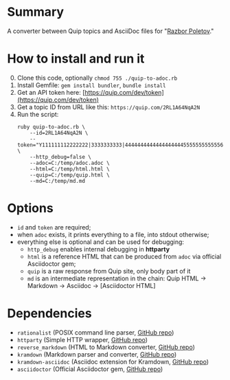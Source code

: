 # Summary

A converter between Quip topics and AsciiDoc files for "[Razbor Poletov](https://razborpoletov.com/)."

# How to install and run it

0. Clone this code, optionally `chmod 755 ./quip-to-adoc.rb`
1. Install Gemfile: `gem install bundler`, `bundle install`
2. Get an API token here: [https://quip.com/dev/token](https://quip.com/dev/token)
3. Get a topic ID from URL like this: `https://quip.com/2RL1A64NqA2N`
4. Run the script: 
    ```
    ruby quip-to-adoc.rb \
        --id=2RL1A64NqA2N \
        --token="Y111111112222222|3333333333|4444444444444444444555555555555666667/8/999=" \
        --http_debug=false \
        --adoc=C:/temp/adoc.adoc \
        --html=C:/temp/html.html \
        --quip=C:/temp/quip.html \
        --md=C:/temp/md.md
    ```
# Options

* `id` and `token` are required;
* when `adoc` exists, it prints everything to a file, into stdout otherwise;
* everything else is optional and can be used for debugging:
    * `http_debug` enables internal debugging in **httparty**
    * `html` is a reference HTML that can be produced from `adoc` via official Asciidoctor gem;
    * `quip` is a raw response from Quip site, only body part of it
    * `md` is an intermediate representation in the chain: Quip HTML -> Markdown -> Asciidoc -> \[Asciidoctor HTML\]

# Dependencies

* `rationalist` (POSIX command line parser, [GitHub repo](https://github.com/janlelis/rationalist))
* `httparty` (Simple HTTP wrapper, [GitHub repo](https://github.com/jnunemaker/httparty))
* `reverse_markdown` (HTML to Markdown converter, [GitHub repo](https://github.com/xijo/reverse_markdown))
* `kramdown` (Markdown parser and converter, [GitHub repo](https://github.com/gettalong/kramdown))
* `kramdown-asciidoc` (Asciidoc extension for Kramdown, [GitHub repo](https://github.com/asciidoctor/kramdown-asciidoc))
* `asciidoctor` (Official Asciidoctor gem, [GitHub repo](https://github.com/asciidoctor/asciidoctor))

